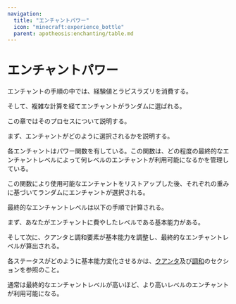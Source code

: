 ```yaml
---
navigation:
  title: "エンチャントパワー"
  icon: "minecraft:experience_bottle"
  parent: apotheosis:enchanting/table.md
---
```


# エンチャントパワー

エンチャントの手順の中では、経験値とラピスラズリを消費する。

そして、複雑な計算を経てエンチャントがランダムに選ばれる。

この章ではそのプロセスについて説明する。

まず、エンチャントがどのように選択されるかを説明する。

各エンチャントは<Color id="dark_purple">パワー関数</Color>を有している。この関数は、どの程度の<Color hex="#CC00CC">最終的なエンチャントレベル</Color>によって何レベルのエンチャントが利用可能になるかを管理している。

この関数により使用可能なエンチャントをリストアップした後、それぞれの重みに基づいてランダムにエンチャントが選択される。

<Color hex="#CC00CC">最終的なエンチャントレベル</Color>は以下の手順で計算される。

まず、あなたがエンチャントに費やしたレベルである<Color id="gold">基本能力</Color>がある。

そして次に、<Color hex="#FC5454">クアンタ</Color>と調和要素が<Color id="gold">基本能力</Color>を調整し、<Color hex="#CC00CC">最終的なエンチャントレベル</Color>が算出される。

各ステータスがどのように<Color id="gold">基本能力</Color>変化させるかは、[<Color hex="#FC5454">クアンタ</Color>](./stats.md#quanta)及び[調和](./stats.md#rectification)のセクションを参照のこと。

通常は<Color hex="#CC00CC">最終的なエンチャントレベル</Color>が高いほど、より高いレベルのエンチャントが利用可能になる。

